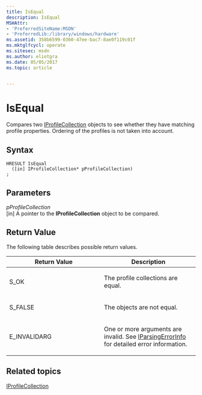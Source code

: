 ```yaml
---
title: IsEqual
description: IsEqual
MSHAttr:
- 'PreferredSiteName:MSDN'
- 'PreferredLib:/library/windows/hardware'
ms.assetid: 358b6599-0360-47ee-bac7-8ae0f119c01f
ms.mktglfcycl: operate
ms.sitesec: msdn
ms.author: eliotgra
ms.date: 05/05/2017
ms.topic: article


---
```


# IsEqual


Compares two [IProfileCollection](iprofilecollection.md) objects to see whether they have matching profile properties. Ordering of the profiles is not taken into account.

## Syntax


```
HRESULT IsEqual
  ([in] IProfileCollection* pProfileCollection)
;
```

## Parameters


<a href="" id="pprofilecollection"></a>*pProfileCollection*  
\[in\] A pointer to the **IProfileCollection** object to be compared.

## Return Value


The following table describes possible return values.

<table>
<colgroup>
<col width="50%" />
<col width="50%" />
</colgroup>
<thead>
<tr class="header">
<th>Return Value</th>
<th>Description</th>
</tr>
</thead>
<tbody>
<tr class="odd">
<td><p>S_OK</p></td>
<td><p>The profile collections are equal.</p></td>
</tr>
<tr class="even">
<td><p>S_FALSE</p></td>
<td><p>The objects are not equal.</p></td>
</tr>
<tr class="odd">
<td><p>E_INVALIDARG</p></td>
<td><p>One or more arguments are invalid. See <a href="iparsingerrorinfo.md" data-raw-source="[IParsingErrorInfo](iparsingerrorinfo.md)">IParsingErrorInfo</a> for detailed error information.</p></td>
</tr>
</tbody>
</table>

 

## Related topics


[IProfileCollection](iprofilecollection.md)

 

 







